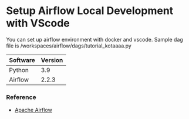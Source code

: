 # Setup Airflow Local Development with VScode

You can set up airflow environment with docker and vscode.
Sample dag file is /workspaces/airflow/dags/tutorial_kotaaaa.py

|  Software  |  Version  |
| ---- | ---- |
|  Python  |  3.9  |
|  Airflow  |  2.2.3  |

### Reference
- [Apache Airflow](https://airflow.apache.org/)


